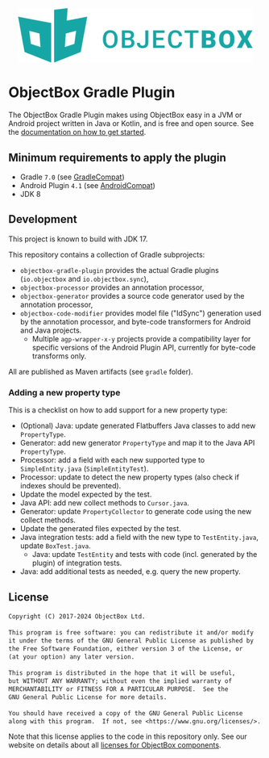 <p align="center"><picture><img width="466" src="./images/objectbox-logo.png" alt="ObjectBox"></picture></p>

# ObjectBox Gradle Plugin
                            
The ObjectBox Gradle Plugin makes using ObjectBox easy in a JVM or Android project written in Java or Kotlin, 
and is free and open source. See the [documentation on how to get started](https://docs.objectbox.io/getting-started).

## Minimum requirements to apply the plugin

- Gradle `7.0` (see [GradleCompat](objectbox-gradle-plugin/src/main/kotlin/io/objectbox/gradle/util/GradleCompat.kt))
- Android Plugin `4.1` (see [AndroidCompat](objectbox-gradle-plugin/src/main/kotlin/io/objectbox/gradle/util/AndroidCompat.kt))
- JDK 8

## Development

This project is known to build with JDK 17.

This repository contains a collection of Gradle subprojects:
- `objectbox-gradle-plugin` provides the actual Gradle plugins (`io.objectbox` and `io.objectbox.sync`),
- `objectbox-processor` provides an annotation processor,
- `objectbox-generator` provides a source code generator used by the annotation processor,
- `objectbox-code-modifier` provides model file ("IdSync") generation used by the annotation processor,
  and byte-code transformers for Android and Java projects.
  - Multiple `agp-wrapper-x-y` projects provide a compatibility layer for specific versions
    of the Android Plugin API, currently for byte-code transforms only.

All are published as Maven artifacts (see `gradle` folder).
                                                
### Adding a new property type

This is a checklist on how to add support for a new property type:

-  (Optional) Java: update generated Flatbuffers Java classes to add new `PropertyType`.
-  Generator: add new generator `PropertyType` and map it to the Java API `PropertyType`.
-  Processor: add a field with each new supported type to `SimpleEntity.java` (`SimpleEntityTest`).
-  Processor: update to detect the new property types (also check if indexes should be prevented).
  - Update the model expected by the test.
-  Java API: add new collect methods to `Cursor.java`.
-  Generator: update `PropertyCollector` to generate code using the new collect methods.
  - Update the generated files expected by the test.
- Java integration tests: add a field with the new type to `TestEntity.java`, update `BoxTest.java`.
  - Java: update `TestEntity` and tests with code (incl. generated by the plugin) of integration tests.
- Java: add additional tests as needed, e.g. query the new property.
                     
## License

    Copyright (C) 2017-2024 ObjectBox Ltd.
    
    This program is free software: you can redistribute it and/or modify
    it under the terms of the GNU General Public License as published by
    the Free Software Foundation, either version 3 of the License, or
    (at your option) any later version.
    
    This program is distributed in the hope that it will be useful,
    but WITHOUT ANY WARRANTY; without even the implied warranty of
    MERCHANTABILITY or FITNESS FOR A PARTICULAR PURPOSE.  See the
    GNU General Public License for more details.
    
    You should have received a copy of the GNU General Public License
    along with this program.  If not, see <https://www.gnu.org/licenses/>.

Note that this license applies to the code in this repository only.
See our website on details about all [licenses for ObjectBox components](https://objectbox.io/faq/#license-pricing).

